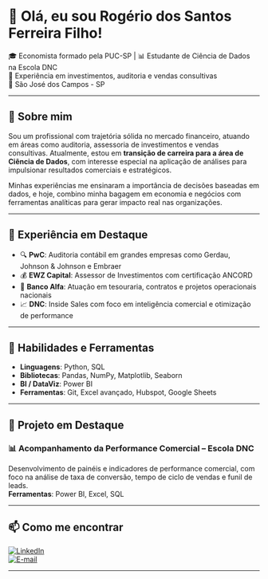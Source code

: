 # 👋 Olá, eu sou Rogério dos Santos Ferreira Filho!

🎓 Economista formado pela PUC-SP | 📊 Estudante de Ciência de Dados na Escola DNC  
💼 Experiência em investimentos, auditoria e vendas consultivas  
📍 São José dos Campos - SP

---

## 🚀 Sobre mim

Sou um profissional com trajetória sólida no mercado financeiro, atuando em áreas como auditoria, assessoria de investimentos e vendas consultivas. Atualmente, estou em **transição de carreira para a área de Ciência de Dados**, com interesse especial na aplicação de análises para impulsionar resultados comerciais e estratégicos.

Minhas experiências me ensinaram a importância de decisões baseadas em dados, e hoje, combino minha bagagem em economia e negócios com ferramentas analíticas para gerar impacto real nas organizações.

---

## 💼 Experiência em Destaque

- 🔍 **PwC**: Auditoria contábil em grandes empresas como Gerdau, Johnson & Johnson e Embraer  
- 💰 **EWZ Capital**: Assessor de Investimentos com certificação ANCORD  
- 🏦 **Banco Alfa**: Atuação em tesouraria, contratos e projetos operacionais nacionais  
- 📈 **DNC**: Inside Sales com foco em inteligência comercial e otimização de performance

---

## 🧠 Habilidades e Ferramentas

- **Linguagens**: Python, SQL  
- **Bibliotecas**: Pandas, NumPy, Matplotlib, Seaborn  
- **BI / DataViz**: Power BI  
- **Ferramentas**: Git, Excel avançado, Hubspot, Google Sheets

---

## 🧪 Projeto em Destaque

### 📊 Acompanhamento da Performance Comercial – Escola DNC  
Desenvolvimento de painéis e indicadores de performance comercial, com foco na análise de taxa de conversão, tempo de ciclo de vendas e funil de leads.  
**Ferramentas**: Power BI, Excel, SQL

---

## 📫 Como me encontrar

[![LinkedIn](https://img.shields.io/badge/-LinkedIn-0A66C2?style=flat&logo=linkedin&logoColor=white)](https://www.linkedin.com/in/rogerio-ferreira-filho/)  
[![E-mail](https://img.shields.io/badge/-Email-red?style=flat&logo=gmail&logoColor=white)](mailto:Rogeriosffilho@gmail.com)

---
